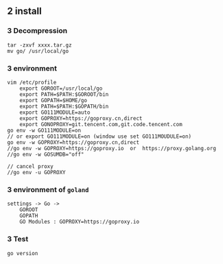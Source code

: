 ## 2 install
### 3  Decompression
```shell
tar -zxvf xxxx.tar.gz
mv go/ /usr/local/go
```

### 3  environment
```shell
vim /etc/profile
	export GOROOT=/usr/local/go
	export PATH=$PATH:$GOROOT/bin
	export GOPATH=$HOME/go
	export PATH=$PATH:$GOPATH/bin
	export GO111MODULE=auto
	export GOPROXY=https://goproxy.cn,direct
	export GONOPROXY=git.tencent.com,git.code.tencent.com
go env -w GO111MODULE=on
// or export GO111MODULE=on (window use set GO111MOUDULE=on)
go env -w GOPROXY=https://goproxy.cn,direct
//go env -w GOPROXY=https://goproxy.io  or  https://proxy.golang.org
//go env -w GOSUMDB="off"

// cancel proxy
//go env -u GOPROXY
```

### 3  environment of `goland` 
```shell
settings -> Go ->
	GOROOT
	GOPATH
	GO Modules : GOPROXY=https://goproxy.io
```

### 3  Test
```shell
go version
```

